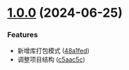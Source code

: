 # [1.0.0](https://github.com/SaidBaseTemplate/rollup-library-ts/compare/48a1fed6f20636128f2fb146ec40722a86cf2883...v1.0.0) (2024-06-25)


### Features

* 新增库打包模式 ([48a1fed](https://github.com/SaidBaseTemplate/rollup-library-ts/commit/48a1fed6f20636128f2fb146ec40722a86cf2883))
* 调整项目结构 ([c5aac5c](https://github.com/SaidBaseTemplate/rollup-library-ts/commit/c5aac5cf7c55bd73c35c5cce7597439ed8e21964))




